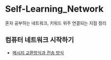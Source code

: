 # Self-Learning_Network

혼자 공부하는 네트워크, 키워드 위주 연결되는 지점 정리

## 컴퓨터 네트워크 시작하기

<ul>
    <li>    
        <a href="docs/메세지 교환방식.md">메시지 교환방식과 전송 방식</a>
    </li>
</ul>
